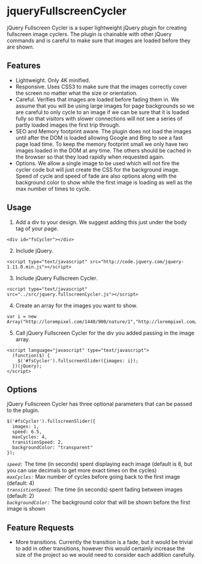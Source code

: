 # jqueryFullscreenCycler

jQuery Fullscreen Cycler is a super lightweight jQuery plugin for creating fullscreen image cyclers.  The plugin is chainable with other jQuery commands and is careful to make sure that images are loaded before they are shown.

## Features
* Lightweight. Only 4K minified.
* Responsive.  Uses CSS3 to make sure that the images correctly cover the screen no matter what the size or orientation.
* Careful.  Verifies that images are loaded before fading them in.  We assume that you will be using large images for page backgrounds so we are careful to only cycle to an image if we can be sure that it is loaded fully so that visitors with slower connections will not see a series of partly loaded images the first trip through.
* SEO and Memory footprint aware.  The plugin does not load the images until after the DOM is loaded allowing Google and Bing to see a fast page load time.  To keep the memory footprint small we only have two images loaded in the DOM at any time.  The others should be cached in the browser so that they load rapidly when requested again.
* Options.  We allow a single image to be used which will not fire the cycler code but will just create the CSS for the background image.  Speed of cycle and speed of fade are also options along with the background color to show while the first image is loading as well as the max number of times to cycle.

## Usage
1. Add a div to your design.  We suggest adding this just under the body tag of your page.
```
<div id="fsCycler"></div>
```

2. Include jQuery.
```
<script type="text/javascript" src="http://code.jquery.com/jquery-1.11.0.min.js"></script>
```

3. Include jQuery Fullscreen Cycler.
```
<script type="text/javascript" src="../src/jquery.fullscreenCycler.js"></script>
```

4. Create an array for the images you want to show.
```
var i = new Array("http://lorempixel.com/1440/900/nature/1","http://lorempixel.com/1440/900/nature/2","http://lorempixel.com/1440/900/nature/3","http://lorempixel.com/1440/900/nature/4");
```

5. Call jQuery Fullscreen Cycler for the div you added passing in the image array.
```
<script language="javascript" type="text/javascript">
  (function($) {
    $('#fsCycler').fullscreenSlider({images: i});
  })(jQuery);
</script>
```

## Options
jQuery Fullscreen Cycler has three optional parameters that can be passed to the plugin.
```
$('#fsCycler').fullscreenSlider({
  images: i,
  speed: 6.5, 
  maxCycles: 4,
  transitionSpeed: 2, 
  backgroundColor: "transparent"
});
```

*`speed:`* The time (in seconds) spent displaying each image (default is 6, but you can use decimals to get more exact times on the cycles)  
*`maxCycles:`* Max number of cycles before going back to the first image (default: 4)  
*`transistionSpeed:`* The time (in seconds) spent fading between images (default: 2)  
*`backgroundColor:`* The background color that will be shown before the first image is shown  

## Feature Requests
* More transitions.  Currently the transition is a fade, but it would be trivial to add in other transitions, however this would certainly increase the size of the project so we would need to consider each addition carefully.
